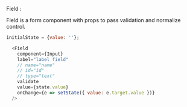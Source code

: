 Field :

  Field is a form component with props to pass validation and normalize control.
  
```js
initialState = {value: ''};

  <Field
    component={Input}
    label="label field"
    // name="name"
    // id="id"
    // type="text"
    validate
    value={state.value}
    onChange={e => setState({ value: e.target.value })}
  />
```
